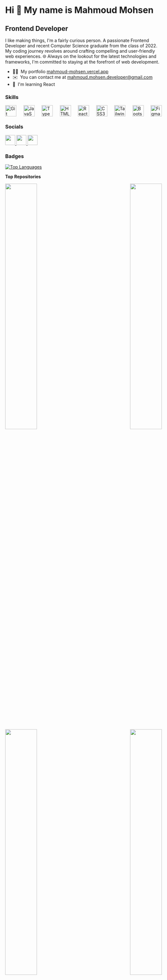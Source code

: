 Hi 👋 My name is Mahmoud Mohsen
===============================

Frontend Developer
------------------

I like making things, I'm a fairly curious person. A passionate Frontend Developer and recent Computer Science graduate from the class of 2022. My coding journey revolves around crafting compelling and user-friendly web experiences. 🌐 Always on the lookout for the latest technologies and frameworks, I'm committed to staying at the forefront of web development. 


* 🧑‍💻  My portfolio [mahmoud-mohsen.vercel.app](https://mahmoud-mohsen.vercel.app/)
* ✉️  You can contact me at [mahmoud.mohsen.developer@gmail.com](mailto:mahmoud.mohsen.developer@gmail.com)
* 🧠  I'm learning React

### Skills


<p align="left" style='display:flex; justify-content: space-between;'>
  <a href="https://git-scm.com/" target="_blank" rel="noreferrer">
    <img src="https://raw.githubusercontent.com/danielcranney/readme-generator/main/public/icons/skills/git-colored.svg" width="36" height="36" alt="Git" />
  </a>
  
  <a href="https://developer.mozilla.org/en-US/docs/Web/JavaScript" target="_blank" rel="noreferrer">
    <img src="https://raw.githubusercontent.com/danielcranney/readme-generator/main/public/icons/skills/javascript-colored.svg" width="36" height="36" alt="JavaScript" />
  </a>

  <a href="https://www.typescriptlang.org/" target="_blank" rel="noreferrer">
    <img src="https://raw.githubusercontent.com/danielcranney/readme-generator/main/public/icons/skills/typescript-colored.svg" width="36" height="36" alt="TypeScript" />
  </a>

  <a href="https://developer.mozilla.org/en-US/docs/Glossary/HTML5" target="_blank" rel="noreferrer">
    <img src="https://raw.githubusercontent.com/danielcranney/readme-generator/main/public/icons/skills/html5-colored.svg" width="36" height="36" alt="HTML5" />
  </a>

  <a href="https://reactjs.org/" target="_blank" rel="noreferrer">
    <img src="https://raw.githubusercontent.com/danielcranney/readme-generator/main/public/icons/skills/react-colored.svg" width="36" height="36" alt="React" />
  </a>

  <a href="https://www.w3.org/TR/CSS/#css" target="_blank" rel="noreferrer">
    <img src="https://raw.githubusercontent.com/danielcranney/readme-generator/main/public/icons/skills/css3-colored.svg" width="36" height="36" alt="CSS3" />
  </a>

  <a href="https://tailwindcss.com/" target="_blank" rel="noreferrer">
    <img src="https://raw.githubusercontent.com/danielcranney/readme-generator/main/public/icons/skills/tailwindcss-colored.svg" width="36" height="36" alt="TailwindCSS" />
  </a>

  <a href="https://getbootstrap.com/" target="_blank" rel="noreferrer">
    <img src="https://raw.githubusercontent.com/danielcranney/readme-generator/main/public/icons/skills/bootstrap-colored.svg" width="36" height="36" alt="Bootstrap" />
  </a>

  <a href="https://www.figma.com/" target="_blank" rel="noreferrer">
    <img src="https://raw.githubusercontent.com/danielcranney/readme-generator/main/public/icons/skills/figma-colored.svg" width="36" height="36" alt="Figma" />
  </a>
</p>


### Socials

<p align="left">  
  <a href="https://www.linkedin.com/in/mahmoud-mohsen-dev/" target="_blank" rel="noreferrer"> 
    <picture>
      <source media="(prefers-color-scheme: dark)" srcset="https://raw.githubusercontent.com/danielcranney/readme-generator/main/public/icons/socials/linkedin-dark.svg" /> 
      <source media="(prefers-color-scheme: light)" srcset="https://raw.githubusercontent.com/danielcranney/readme-generator/main/public/icons/socials/linkedin.svg" /> 
      <img src="https://raw.githubusercontent.com/danielcranney/readme-generator/main/public/icons/socials/linkedin.svg" width="32" height="32" /> 
    </picture>
  </a>
  
  <a href="https://twitter.com/mahmoud_codes" target="_blank" rel="noreferrer">
    <picture> 
      <source media="(prefers-color-scheme: dark)" srcset="https://raw.githubusercontent.com/danielcranney/readme-generator/main/public/icons/socials/twitter-dark.svg" />
      <source media="(prefers-color-scheme: light)" srcset="https://raw.githubusercontent.com/danielcranney/readme-generator/main/public/icons/socials/twitter.svg" />
      <img src="https://raw.githubusercontent.com/danielcranney/readme-generator/main/public/icons/socials/twitter.svg" width="32" height="32" /> 
    </picture> 
  </a>

  <a href="https://www.codepen.io/mody120" target="_blank" rel="noreferrer">
    <picture> 
      <source media="(prefers-color-scheme: dark)" srcset="https://raw.githubusercontent.com/danielcranney/readme-generator/main/public/icons/socials/codepen-dark.svg" />
      <source media="(prefers-color-scheme: light)" srcset="https://raw.githubusercontent.com/danielcranney/readme-generator/main/public/icons/socials/codepen.svg" />
      <img src="https://raw.githubusercontent.com/danielcranney/readme-generator/main/public/icons/socials/codepen.svg" width="32" height="32" /> 
    </picture> 
  </a> 
</p>

### Badges

<a href="https://github.com/mahmoud-mohsen-dev" align="left">
  <img src="https://github-readme-stats.vercel.app/api/top-langs/?username=mahmoud-mohsen-dev&langs_count=10&title_color=14b8a6&text_color=ffffff&icon_color=3382ed&bg_color=22272e&hide_border=true&locale=en&custom_title=Top%20%Languages" alt="Top Languages" />
</a>

<b>Top Repositories</b>

<div width="100%" align="center">
  <a href="https://github.com/mahmoud-mohsen-dev/who-will-win-the-million" align="left">
    <img align="left" width="45%" src="https://github-readme-stats.vercel.app/api/pin/?username=mahmoud-mohsen-dev&repo=who-will-win-the-million&title_color=14b8a6&text_color=ffffff&icon_color=3382ed&bg_color=22272e&hide_border=true&locale=en" />
  </a>
  
  <a href="https://github.com/mahmoud-mohsen-dev/social-media-app" align="right">
    <img align="right" width="45%" src="https://github-readme-stats.vercel.app/api/pin/?username=mahmoud-mohsen-dev&repo=social-media-app&title_color=14b8a6&text_color=ffffff&icon_color=3382ed&bg_color=22272e&hide_border=true&locale=en" />
  </a>
</div>

<br /><br /><br /><br /><br /><br /><br />

<div width="100%" align="center">
  <a href="https://github.com/mahmoud-mohsen-dev/simple-e-commerce-website" align="left">
    <img align="left" width="45%" src="https://github-readme-stats.vercel.app/api/pin/?username=mahmoud-mohsen-dev&repo=simple-e-commerce-website&title_color=14b8a6&text_color=ffffff&icon_color=3382ed&bg_color=22272e&hide_border=true&locale=en" />
  </a>
  <a href="https://github.com/mahmoud-mohsen-dev/Currency-Calculator" align="right"><img align="right" width="45%" src="https://github-readme-stats.vercel.app/api/pin/?username=mahmoud-mohsen-dev&repo=Currency-Calculator&title_color=14b8a6&text_color=ffffff&icon_color=3382ed&bg_color=22272e&hide_border=true&locale=en" />
  </a>
</div>
